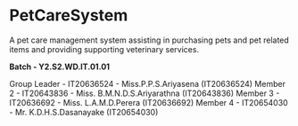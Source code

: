 # PetCareSystem
A pet care management system assisting in purchasing pets and pet related items and providing supporting veterinary services.

**Batch - Y2.S2.WD.IT.01.01**

Group Leader - IT20636524 - Miss.P.P.S.Ariyasena (IT20636524)
Member 2 - IT20643836 - Miss. B.M.N.D.S.Ariyarathna (IT20643836)
Member 3 - IT20636692 - Miss. L.A.M.D.Perera (IT20636692)
Member 4 - IT20654030 - Mr. K.D.H.S.Dasanayake (IT20654030)

